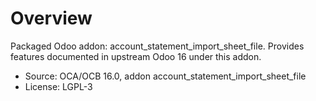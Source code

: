 # Overview

Packaged Odoo addon: account_statement_import_sheet_file. Provides features documented in upstream Odoo 16 under this addon.

- Source: OCA/OCB 16.0, addon account_statement_import_sheet_file
- License: LGPL-3
